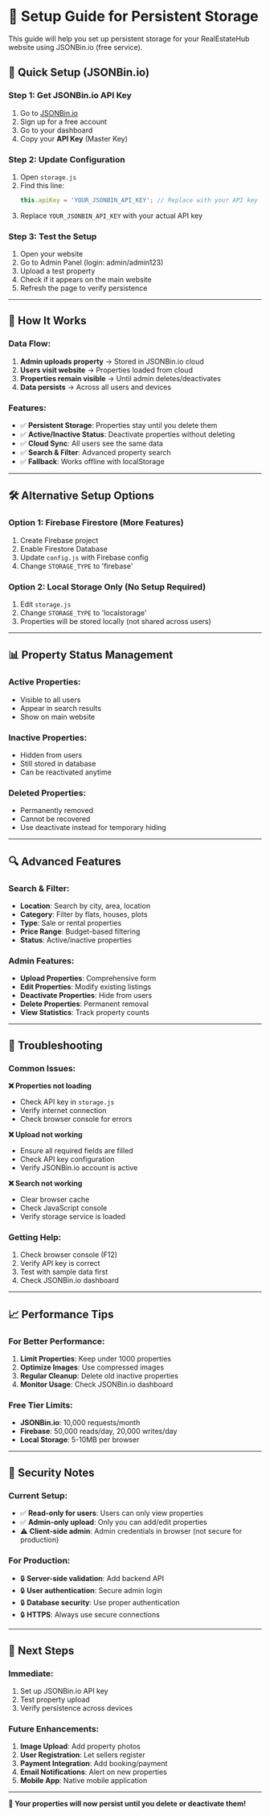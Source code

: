 # 🔧 Setup Guide for Persistent Storage

This guide will help you set up persistent storage for your RealEstateHub website using JSONBin.io (free service).

## 🚀 Quick Setup (JSONBin.io)

### Step 1: Get JSONBin.io API Key
1. Go to [JSONBin.io](https://jsonbin.io)
2. Sign up for a free account
3. Go to your dashboard
4. Copy your **API Key** (Master Key)

### Step 2: Update Configuration
1. Open `storage.js`
2. Find this line:
   ```javascript
   this.apiKey = 'YOUR_JSONBIN_API_KEY'; // Replace with your API key
   ```
3. Replace `YOUR_JSONBIN_API_KEY` with your actual API key

### Step 3: Test the Setup
1. Open your website
2. Go to Admin Panel (login: admin/admin123)
3. Upload a test property
4. Check if it appears on the main website
5. Refresh the page to verify persistence

---

## 🔄 How It Works

### Data Flow:
1. **Admin uploads property** → Stored in JSONBin.io cloud
2. **Users visit website** → Properties loaded from cloud
3. **Properties remain visible** → Until admin deletes/deactivates
4. **Data persists** → Across all users and devices

### Features:
- ✅ **Persistent Storage**: Properties stay until you delete them
- ✅ **Active/Inactive Status**: Deactivate properties without deleting
- ✅ **Cloud Sync**: All users see the same data
- ✅ **Search & Filter**: Advanced property search
- ✅ **Fallback**: Works offline with localStorage

---

## 🛠️ Alternative Setup Options

### Option 1: Firebase Firestore (More Features)
1. Create Firebase project
2. Enable Firestore Database
3. Update `config.js` with Firebase config
4. Change `STORAGE_TYPE` to 'firebase'

### Option 2: Local Storage Only (No Setup Required)
1. Edit `storage.js`
2. Change `STORAGE_TYPE` to 'localstorage'
3. Properties will be stored locally (not shared across users)

---

## 📊 Property Status Management

### Active Properties:
- Visible to all users
- Appear in search results
- Show on main website

### Inactive Properties:
- Hidden from users
- Still stored in database
- Can be reactivated anytime

### Deleted Properties:
- Permanently removed
- Cannot be recovered
- Use deactivate instead for temporary hiding

---

## 🔍 Advanced Features

### Search & Filter:
- **Location**: Search by city, area, location
- **Category**: Filter by flats, houses, plots
- **Type**: Sale or rental properties
- **Price Range**: Budget-based filtering
- **Status**: Active/inactive properties

### Admin Features:
- **Upload Properties**: Comprehensive form
- **Edit Properties**: Modify existing listings
- **Deactivate Properties**: Hide from users
- **Delete Properties**: Permanent removal
- **View Statistics**: Track property counts

---

## 🚨 Troubleshooting

### Common Issues:

**❌ Properties not loading**
- Check API key in `storage.js`
- Verify internet connection
- Check browser console for errors

**❌ Upload not working**
- Ensure all required fields are filled
- Check API key configuration
- Verify JSONBin.io account is active

**❌ Search not working**
- Clear browser cache
- Check JavaScript console
- Verify storage service is loaded

### Getting Help:
1. Check browser console (F12)
2. Verify API key is correct
3. Test with sample data first
4. Check JSONBin.io dashboard

---

## 📈 Performance Tips

### For Better Performance:
1. **Limit Properties**: Keep under 1000 properties
2. **Optimize Images**: Use compressed images
3. **Regular Cleanup**: Delete old inactive properties
4. **Monitor Usage**: Check JSONBin.io dashboard

### Free Tier Limits:
- **JSONBin.io**: 10,000 requests/month
- **Firebase**: 50,000 reads/day, 20,000 writes/day
- **Local Storage**: 5-10MB per browser

---

## 🔐 Security Notes

### Current Setup:
- ✅ **Read-only for users**: Users can only view properties
- ✅ **Admin-only upload**: Only you can add/edit properties
- ⚠️ **Client-side admin**: Admin credentials in browser (not secure for production)

### For Production:
- 🔒 **Server-side validation**: Add backend API
- 🔒 **User authentication**: Secure admin login
- 🔒 **Database security**: Use proper authentication
- 🔒 **HTTPS**: Always use secure connections

---

## 🎯 Next Steps

### Immediate:
1. Set up JSONBin.io API key
2. Test property upload
3. Verify persistence across devices

### Future Enhancements:
1. **Image Upload**: Add property photos
2. **User Registration**: Let sellers register
3. **Payment Integration**: Add booking/payment
4. **Email Notifications**: Alert on new properties
5. **Mobile App**: Native mobile application

---

**🎉 Your properties will now persist until you delete or deactivate them!** 